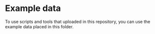 # Example data

To use scripts and tools that uploaded in this repository, you can use the example data placed in this folder. 

